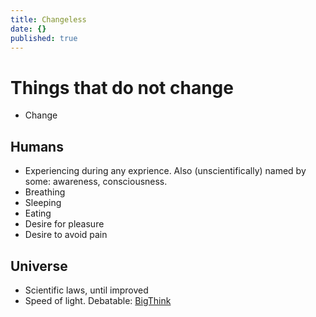 ```yaml
---
title: Changeless
date: {}
published: true
---
```


# Things that do not change

* Change

## Humans
* Experiencing during any exprience. Also (unscientifically) named by some: awareness, consciousness.
* Breathing
* Sleeping
* Eating
* Desire for pleasure
* Desire to avoid pain


## Universe
* Scientific laws, until improved
* Speed of light. Debatable: [BigThink](https://bigthink.com/philip-perry/is-the-speed-of-light-slowing-down)

